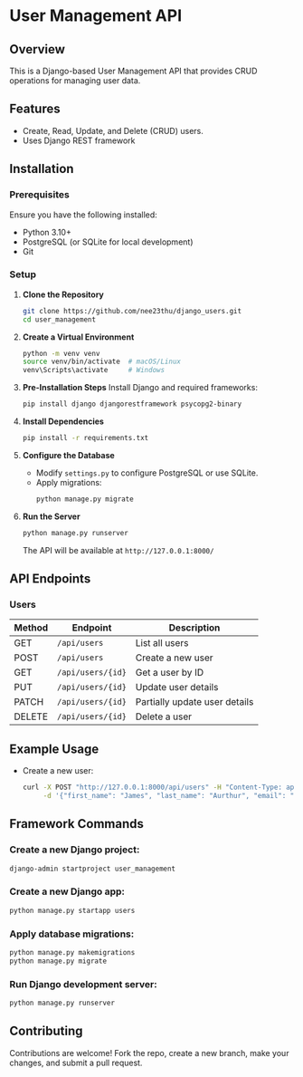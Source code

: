 # User Management API

## Overview
This is a Django-based User Management API that provides CRUD operations for managing user data.

## Features
- Create, Read, Update, and Delete (CRUD) users.
- Uses Django REST framework

## Installation

### Prerequisites
Ensure you have the following installed:
- Python 3.10+
- PostgreSQL (or SQLite for local development)
- Git

### Setup
1. **Clone the Repository**
   ```sh
   git clone https://github.com/nee23thu/django_users.git
   cd user_management
   ```

2. **Create a Virtual Environment**
   ```sh
   python -m venv venv
   source venv/bin/activate  # macOS/Linux
   venv\Scripts\activate     # Windows
   ```
3. **Pre-Installation Steps**
Install Django and required frameworks:
   ```sh
   pip install django djangorestframework psycopg2-binary
   ```
4. **Install Dependencies**
   ```sh
   pip install -r requirements.txt
   ```

5. **Configure the Database**
   - Modify `settings.py` to configure PostgreSQL or use SQLite.
   - Apply migrations:
     ```sh
     python manage.py migrate
     ```

6. **Run the Server**
   ```sh
   python manage.py runserver
   ```
   The API will be available at `http://127.0.0.1:8000/`

## API Endpoints

### Users
| Method | Endpoint                 | Description                |
|--------|--------------------------|----------------------------|
| GET    | `/api/users`             | List all users |
| POST   | `/api/users`             | Create a new user |
| GET    | `/api/users/{id}`        | Get a user by ID |
| PUT    | `/api/users/{id}`        | Update user details |
| PATCH  | `/api/users/{id}`        | Partially update user details |
| DELETE | `/api/users/{id}`        | Delete a user |

## Example Usage
- Create a new user:
  ```sh
  curl -X POST "http://127.0.0.1:8000/api/users" -H "Content-Type: application/json" \
       -d '{"first_name": "James", "last_name": "Aurthur", "email": "james.aurthur@gmail.com"}'
  ```
## Framework Commands

### Create a new Django project:
```sh
django-admin startproject user_management
```

### Create a new Django app:
```sh
python manage.py startapp users
```

### Apply database migrations:
```sh
python manage.py makemigrations
python manage.py migrate
```

### Run Django development server:
```sh
python manage.py runserver
```
## Contributing
Contributions are welcome! Fork the repo, create a new branch, make your changes, and submit a pull request.
